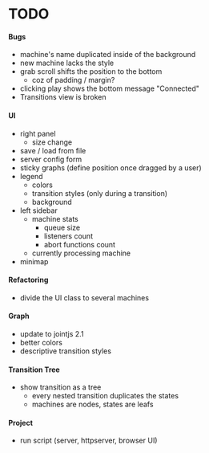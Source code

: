 # TODO

#### Bugs
- machine's name duplicated inside of the background
- new machine lacks the style
- grab scroll shifts the position to the bottom 
  - coz of padding / margin?
- clicking play shows the bottom message "Connected"
- Transitions view is broken

#### UI
- right panel 
  - size change
- save / load from file
- server config form
- sticky graphs (define position once dragged by a user)
- legend
  - colors
  - transition styles (only during a transition)
  - background
- left sidebar
  - machine stats
    - queue size
    - listeners count
    - abort functions count
  - currently processing machine
- minimap
  
#### Refactoring
- divide the UI class to several machines

#### Graph
- update to jointjs 2.1
- better colors
- descriptive transition styles

#### Transition Tree
- show transition as a tree
  - every nested transition duplicates the states
  - machines are nodes, states are leafs
  
#### Project
- run script (server, httpserver, browser UI)